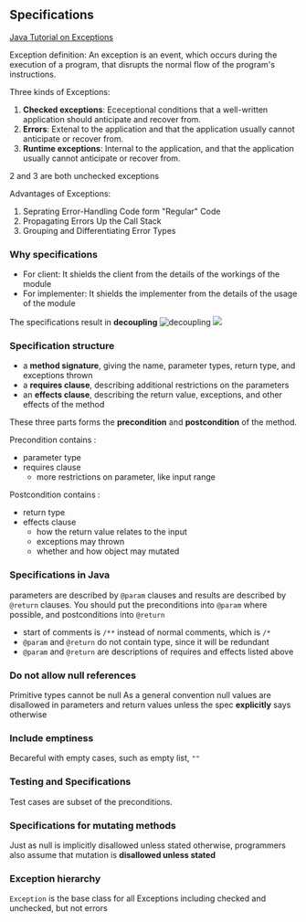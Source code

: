 ## Specifications

[Java Tutorial on Exceptions](https://docs.oracle.com/javase/tutorial/essential/exceptions/index.html)

Exception definition: An exception is an event, which occurs during the execution of a program, that disrupts the normal flow of the program's instructions.

Three kinds of Exceptions:
1. **Checked exceptions**: Ececeptional conditions that a well-written application should anticipate and recover from.
2. **Errors**: Extenal to the application and that the application usually cannot anticipate or recover from.
3. **Runtime exceptions**: Internal to the application, and that the application usually cannot anticipate or recover from.

2 and 3 are both unchecked exceptions

Advantages of Exceptions:
1. Seprating Error-Handling Code form "Regular" Code
2. Propagating Errors Up the Call Stack
3. Grouping and Differentiating Error Types


### Why specifications
- For client: It shields the client from the details of the workings of the module
- For implementer: It shields the implementer from the details of the usage of the module

The specifications result in **decoupling**
![decoupling](http://web.mit.edu/6.031/www/sp20/classes/06-specifications/figures/firewall.svg)
![](http://web.mit.edu/6.031/www/sp20/classes/06-specifications/figures/firewall-talk.svg)

### Specification structure
- a **method signature**, giving the name, parameter types, return type, and exceptions thrown
- a **requires clause**, describing additional restrictions on the parameters
- an **effects clause**, describing the return value, exceptions, and other effects of the method

These three parts forms the **precondition** and **postcondition** of the method.

Precondition contains :
- parameter type
- requires clause
  - more restrictions on parameter, like input range

Postcondition contains :
- return type
- effects clause
  - how the return value relates to the input
  - exceptions may thrown
  - whether and how object may mutated

### Specifications in Java
parameters are described by `@param` clauses and results are described by `@return` clauses. You should put the preconditions into `@param` where possible, and postconditions into `@return`

- start of comments is `/**` instead of normal comments, which is `/*`
- `@param` and `@return` do not contain type, since it will be redundant
- `@param` and `@return` are descriptions of requires and effects listed above
  

### Do not allow null references
Primitive types cannot be null
As a general convention null values are disallowed in parameters and return values unless the spec **explicitly** says otherwise

### Include emptiness
Becareful with empty cases, such as empty list, `""`

### Testing and Specifications
Test cases are subset of the preconditions.

### Specifications for mutating methods
Just as null is implicitly disallowed unless stated otherwise, programmers also assume that mutation is **disallowed unless stated** 

### Exception  hierarchy
`Exception` is the base class for all Exceptions including checked and unchecked, but not errors